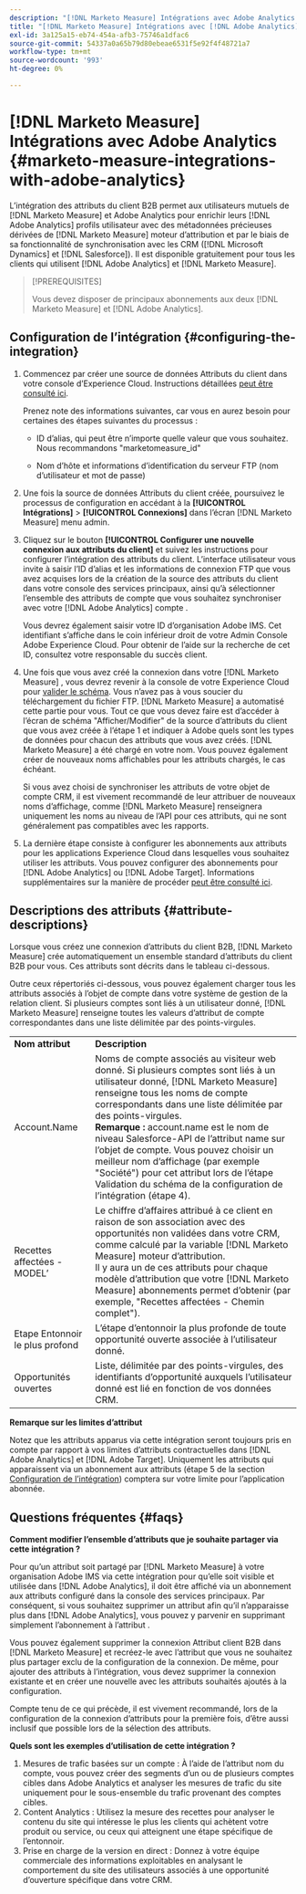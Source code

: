 ```yaml
---
description: "[!DNL Marketo Measure] Intégrations avec Adobe Analytics - [!DNL Marketo Measure] - Documentation du produit"
title: "[!DNL Marketo Measure] Intégrations avec [!DNL Adobe Analytics]"
exl-id: 3a125a15-eb74-454a-afb3-75746a1dfac6
source-git-commit: 54337a0a65b79d80ebeae6531f5e92f4f48721a7
workflow-type: tm+mt
source-wordcount: '993'
ht-degree: 0%

---
```


# [!DNL Marketo Measure] Intégrations avec Adobe Analytics {#marketo-measure-integrations-with-adobe-analytics}

L’intégration des attributs du client B2B permet aux utilisateurs mutuels de [!DNL Marketo Measure] et Adobe Analytics pour enrichir leurs [!DNL Adobe Analytics] profils utilisateur avec des métadonnées précieuses dérivées de [!DNL Marketo Measure] moteur d’attribution et par le biais de sa fonctionnalité de synchronisation avec les CRM ([!DNL Microsoft Dynamics] et [!DNL Salesforce]). Il est disponible gratuitement pour tous les clients qui utilisent [!DNL Adobe Analytics] et [!DNL Marketo Measure].

>[!PREREQUISITES]
>
>Vous devez disposer de principaux abonnements aux deux [!DNL Marketo Measure] et [!DNL Adobe Analytics].

## Configuration de l’intégration {#configuring-the-integration}

1. Commencez par créer une source de données Attributs du client dans votre console d’Experience Cloud. Instructions détaillées [peut être consulté ici](https://docs.adobe.com/content/help/en/core-services/interface/customer-attributes/t-crs-usecase.html).

   Prenez note des informations suivantes, car vous en aurez besoin pour certaines des étapes suivantes du processus :

   * ID d’alias, qui peut être n’importe quelle valeur que vous souhaitez. Nous recommandons &quot;marketomeasure_id&quot;

   * Nom d’hôte et informations d’identification du serveur FTP (nom d’utilisateur et mot de passe)

1. Une fois la source de données Attributs du client créée, poursuivez le processus de configuration en accédant à la **[!UICONTROL Intégrations]** > **[!UICONTROL Connexions]** dans l’écran [!DNL Marketo Measure] menu admin.

1. Cliquez sur le bouton **[!UICONTROL Configurer une nouvelle connexion aux attributs du client]** et suivez les instructions pour configurer l’intégration des attributs du client. L’interface utilisateur vous invite à saisir l’ID d’alias et les informations de connexion FTP que vous avez acquises lors de la création de la source des attributs du client dans votre console des services principaux, ainsi qu’à sélectionner l’ensemble des attributs de compte que vous souhaitez synchroniser avec votre [!DNL Adobe Analytics] compte .

   Vous devrez également saisir votre ID d’organisation Adobe IMS. Cet identifiant s’affiche dans le coin inférieur droit de votre Admin Console Adobe Experience Cloud. Pour obtenir de l’aide sur la recherche de cet ID, consultez votre responsable du succès client.

1. Une fois que vous avez créé la connexion dans votre [!DNL Marketo Measure] , vous devrez revenir à la console de votre Experience Cloud pour [valider le schéma](https://docs.adobe.com/content/help/en/core-services/interface/customer-attributes/validate-schema.html). Vous n’avez pas à vous soucier du téléchargement du fichier FTP. [!DNL Marketo Measure] a automatisé cette partie pour vous. Tout ce que vous devez faire est d’accéder à l’écran de schéma &quot;Afficher/Modifier&quot; de la source d’attributs du client que vous avez créée à l’étape 1 et indiquer à Adobe quels sont les types de données pour chacun des attributs que vous avez créés. [!DNL Marketo Measure] a été chargé en votre nom. Vous pouvez également créer de nouveaux noms affichables pour les attributs chargés, le cas échéant.

   Si vous avez choisi de synchroniser les attributs de votre objet de compte CRM, il est vivement recommandé de leur attribuer de nouveaux noms d’affichage, comme [!DNL Marketo Measure] renseignera uniquement les noms au niveau de l’API pour ces attributs, qui ne sont généralement pas compatibles avec les rapports.

1. La dernière étape consiste à configurer les abonnements aux attributs pour les applications Experience Cloud dans lesquelles vous souhaitez utiliser les attributs.  Vous pouvez configurer des abonnements pour [!DNL Adobe Analytics] ou [!DNL Adobe Target].  Informations supplémentaires sur la manière de procéder [peut être consulté ici](https://docs.adobe.com/content/help/en/core-services/interface/customer-attributes/subscription.html).

## Descriptions des attributs {#attribute-descriptions}

Lorsque vous créez une connexion d’attributs du client B2B, [!DNL Marketo Measure] crée automatiquement un ensemble standard d’attributs du client B2B pour vous. Ces attributs sont décrits dans le tableau ci-dessous.

Outre ceux répertoriés ci-dessous, vous pouvez également charger tous les attributs associés à l’objet de compte dans votre système de gestion de la relation client. Si plusieurs comptes sont liés à un utilisateur donné, [!DNL Marketo Measure] renseigne toutes les valeurs d’attribut de compte correspondantes dans une liste délimitée par des points-virgules.

<table> 
 <colgroup> 
  <col> 
  <col> 
 </colgroup> 
 <tbody> 
  <tr> 
   <td><b>Nom attribut</b></td> 
   <td><b>Description</b></td>
  </tr> 
  <tr> 
   <td>Account.Name</td> 
   <td>Noms de compte associés au visiteur web donné. Si plusieurs comptes sont liés à un utilisateur donné, [!DNL Marketo Measure] renseigne tous les noms de compte correspondants dans une liste délimitée par des points-virgules.<br/>
   <strong>Remarque :</strong> account.name est le nom de niveau Salesforce-API de l’attribut name sur l’objet de compte. Vous pouvez choisir un meilleur nom d’affichage (par exemple "Société") pour cet attribut lors de l’étape Validation du schéma de la configuration de l’intégration (étape 4).</td>
  </tr>
  <tr> 
   <td>Recettes affectées - MODEL’</td> 
   <td>Le chiffre d’affaires attribué à ce client en raison de son association avec des opportunités non validées dans votre CRM, comme calculé par la variable [!DNL Marketo Measure] moteur d’attribution.<br/>
   Il y aura un de ces attributs pour chaque modèle d’attribution que votre [!DNL Marketo Measure] abonnements permet d’obtenir (par exemple, "Recettes affectées - Chemin complet").</td>
  </tr>
  <tr> 
   <td>Etape Entonnoir le plus profond</td> 
   <td>L’étape d’entonnoir la plus profonde de toute opportunité ouverte associée à l’utilisateur donné.</td>
  </tr>
  <tr> 
   <td>Opportunités ouvertes</td> 
   <td>Liste, délimitée par des points-virgules, des identifiants d’opportunité auxquels l’utilisateur donné est lié en fonction de vos données CRM.</td>
  </tr> 
 </tbody> 
</table>

**Remarque sur les limites d’attribut**

Notez que les attributs apparus via cette intégration seront toujours pris en compte par rapport à vos limites d’attributs contractuelles dans [!DNL Adobe Analytics] et [!DNL Adobe Target]. Uniquement les attributs qui apparaissent via un abonnement aux attributs (étape 5 de la section [Configuration de l’intégration](#configuring-the-integration)) comptera sur votre limite pour l’application abonnée.

## Questions fréquentes {#faqs}

**Comment modifier l’ensemble d’attributs que je souhaite partager via cette intégration ?**

Pour qu’un attribut soit partagé par [!DNL Marketo Measure] à votre organisation Adobe IMS via cette intégration pour qu’elle soit visible et utilisée dans [!DNL Adobe Analytics], il doit être affiché via un abonnement aux attributs configuré dans la console des services principaux. Par conséquent, si vous souhaitez supprimer un attribut afin qu’il n’apparaisse plus dans [!DNL Adobe Analytics], vous pouvez y parvenir en supprimant simplement l’abonnement à l’attribut .

Vous pouvez également supprimer la connexion Attribut client B2B dans [!DNL Marketo Measure] et recréez-le avec l’attribut que vous ne souhaitez plus partager exclu de la configuration de la connexion. De même, pour ajouter des attributs à l’intégration, vous devez supprimer la connexion existante et en créer une nouvelle avec les attributs souhaités ajoutés à la configuration.

Compte tenu de ce qui précède, il est vivement recommandé, lors de la configuration de la connexion d’attributs pour la première fois, d’être aussi inclusif que possible lors de la sélection des attributs.

**Quels sont les exemples d’utilisation de cette intégration ?**

1. Mesures de trafic basées sur un compte : À l’aide de l’attribut nom du compte, vous pouvez créer des segments d’un ou de plusieurs comptes cibles dans Adobe Analytics et analyser les mesures de trafic du site uniquement pour le sous-ensemble du trafic provenant des comptes cibles.
1. Content Analytics : Utilisez la mesure des recettes pour analyser le contenu du site qui intéresse le plus les clients qui achètent votre produit ou service, ou ceux qui atteignent une étape spécifique de l’entonnoir.
1. Prise en charge de la version en direct : Donnez à votre équipe commerciale des informations exploitables en analysant le comportement du site des utilisateurs associés à une opportunité d’ouverture spécifique dans votre CRM.
